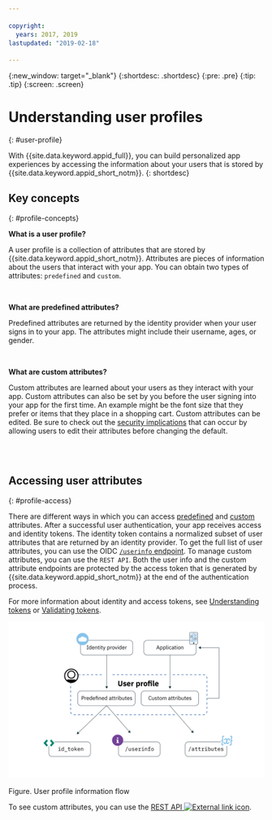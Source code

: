 ```yaml
---

copyright:
  years: 2017, 2019
lastupdated: "2019-02-18"

---
```


{:new_window: target="_blank"}
{:shortdesc: .shortdesc}
{:pre: .pre}
{:tip: .tip}
{:screen: .screen}

# Understanding user profiles
{: #user-profile}

With {{site.data.keyword.appid_full}}, you can build personalized app experiences by accessing the information about your users that is stored by {{site.data.keyword.appid_short_notm}}.
{: shortdesc}

## Key concepts
{: #profile-concepts}

**What is a user profile?**

A user profile is a collection of attributes that are stored by {{site.data.keyword.appid_short_notm}}. Attributes are pieces of information about the users that interact with your app. You can obtain two types of attributes: `predefined` and `custom`.

</br>

**What are predefined attributes?**

Predefined attributes are returned by the identity provider when your user signs in to your app. The attributes might include their username, ages, or gender.

</br>

**What are custom attributes?**

Custom attributes are learned about your users as they interact with your app. Custom attributes can also be set by you before the user signing into your app for the first time. An example might be the font size that they prefer or items that they place in a shopping cart. Custom attributes can be edited. Be sure to check out the [security implications](/docs/services/appid?topic=appid-custom-attributes) that can occur by allowing users to edit their attributes before changing the default.

</br>
</br>

## Accessing user attributes
{: #profile-access}

There are different ways in which you can access [predefined](/docs/services/appid?topic=appid-predefined-attributes) and [custom](/docs/services/appid?topic=appid-custom-attributes) attributes. After a successful user authentication, your app receives access and identity tokens. The identity token contains a normalized subset of user attributes that are returned by an identity provider. To get the full list of user attributes, you can use the OIDC [`/userinfo` endpoint](https://us-south.appid.cloud.ibm.com/swagger-ui/#/Authorization_Server_V3/userInfo). To manage custom attributes, you can use the `REST API`. Both the user info and the custom attribute endpoints are protected by the access token that is generated by {{site.data.keyword.appid_short_notm}} at the end of the authentication process.

For more information about identity and access tokens, see [Understanding tokens](/docs/services/appid?topic=appid-key-concepts#tokens) or [Validating tokens](/docs/services/appid?topic=appid-token-validation).

![{{site.data.keyword.appid_short_notm}} user profile architecture](images/user-profile1.png)

Figure. User profile information flow

To see custom attributes, you can use the <a href="https://us-south.appid.cloud.ibm.com/swagger-ui/#/Attributes" target="_blank">REST API <img src="../../icons/launch-glyph.svg" alt="External link icon"></a>.


</br>
</br>
